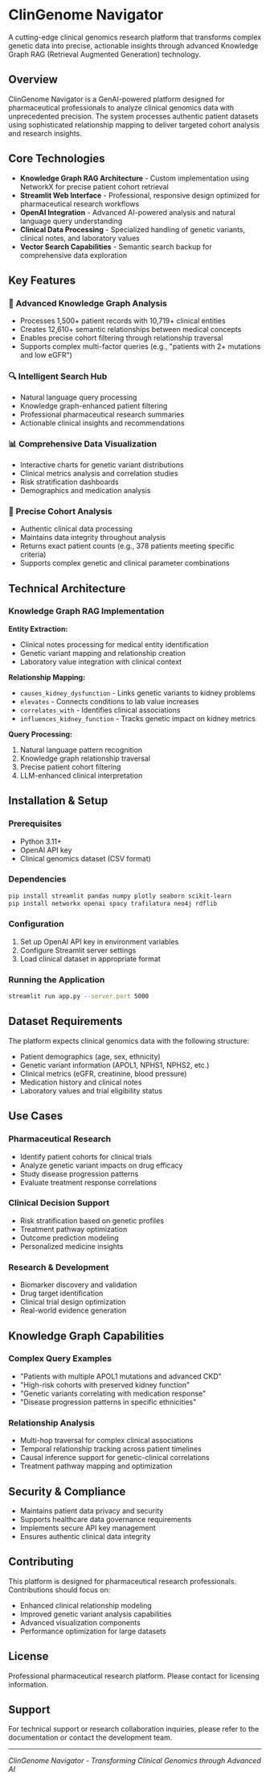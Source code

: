 # ClinGenome Navigator

A cutting-edge clinical genomics research platform that transforms complex genetic data into precise, actionable insights through advanced Knowledge Graph RAG (Retrieval Augmented Generation) technology.

## Overview

ClinGenome Navigator is a GenAI-powered platform designed for pharmaceutical professionals to analyze clinical genomics data with unprecedented precision. The system processes authentic patient datasets using sophisticated relationship mapping to deliver targeted cohort analysis and research insights.

## Core Technologies

- **Knowledge Graph RAG Architecture** - Custom implementation using NetworkX for precise patient cohort retrieval
- **Streamlit Web Interface** - Professional, responsive design optimized for pharmaceutical research workflows  
- **OpenAI Integration** - Advanced AI-powered analysis and natural language query understanding
- **Clinical Data Processing** - Specialized handling of genetic variants, clinical notes, and laboratory values
- **Vector Search Capabilities** - Semantic search backup for comprehensive data exploration

## Key Features

### 🧬 Advanced Knowledge Graph Analysis
- Processes 1,500+ patient records with 10,719+ clinical entities
- Creates 12,610+ semantic relationships between medical concepts
- Enables precise cohort filtering through relationship traversal
- Supports complex multi-factor queries (e.g., "patients with 2+ mutations and low eGFR")

### 🔍 Intelligent Search Hub
- Natural language query processing
- Knowledge graph-enhanced patient filtering
- Professional pharmaceutical research summaries
- Actionable clinical insights and recommendations

### 📊 Comprehensive Data Visualization
- Interactive charts for genetic variant distributions
- Clinical metrics analysis and correlation studies
- Risk stratification dashboards
- Demographics and medication analysis

### 🎯 Precise Cohort Analysis
- Authentic clinical data processing
- Maintains data integrity throughout analysis
- Returns exact patient counts (e.g., 378 patients meeting specific criteria)
- Supports complex genetic and clinical parameter combinations

## Technical Architecture

### Knowledge Graph RAG Implementation

**Entity Extraction:**
- Clinical notes processing for medical entity identification
- Genetic variant mapping and relationship creation
- Laboratory value integration with clinical context

**Relationship Mapping:**
- `causes_kidney_dysfunction` - Links genetic variants to kidney problems
- `elevates` - Connects conditions to lab value increases  
- `correlates_with` - Identifies clinical associations
- `influences_kidney_function` - Tracks genetic impact on kidney metrics

**Query Processing:**
1. Natural language pattern recognition
2. Knowledge graph relationship traversal
3. Precise patient cohort filtering
4. LLM-enhanced clinical interpretation

## Installation & Setup

### Prerequisites
- Python 3.11+
- OpenAI API key
- Clinical genomics dataset (CSV format)

### Dependencies
```bash
pip install streamlit pandas numpy plotly seaborn scikit-learn
pip install networkx openai spacy trafilatura neo4j rdflib
```

### Configuration
1. Set up OpenAI API key in environment variables
2. Configure Streamlit server settings
3. Load clinical dataset in appropriate format

### Running the Application
```bash
streamlit run app.py --server.port 5000
```

## Dataset Requirements

The platform expects clinical genomics data with the following structure:
- Patient demographics (age, sex, ethnicity)
- Genetic variant information (APOL1, NPHS1, NPHS2, etc.)
- Clinical metrics (eGFR, creatinine, blood pressure)
- Medication history and clinical notes
- Laboratory values and trial eligibility status

## Use Cases

### Pharmaceutical Research
- Identify patient cohorts for clinical trials
- Analyze genetic variant impacts on drug efficacy
- Study disease progression patterns
- Evaluate treatment response correlations

### Clinical Decision Support  
- Risk stratification based on genetic profiles
- Treatment pathway optimization
- Outcome prediction modeling
- Personalized medicine insights

### Research & Development
- Biomarker discovery and validation
- Drug target identification
- Clinical trial design optimization
- Real-world evidence generation

## Knowledge Graph Capabilities

### Complex Query Examples
- "Patients with multiple APOL1 mutations and advanced CKD"
- "High-risk cohorts with preserved kidney function"
- "Genetic variants correlating with medication response"
- "Disease progression patterns in specific ethnicities"

### Relationship Analysis
- Multi-hop traversal for complex clinical associations
- Temporal relationship tracking across patient timelines
- Causal inference support for genetic-clinical correlations
- Treatment pathway mapping and optimization

## Security & Compliance

- Maintains patient data privacy and security
- Supports healthcare data governance requirements
- Implements secure API key management
- Ensures authentic clinical data integrity

## Contributing

This platform is designed for pharmaceutical research professionals. Contributions should focus on:
- Enhanced clinical relationship modeling
- Improved genetic variant analysis capabilities  
- Advanced visualization components
- Performance optimization for large datasets

## License

Professional pharmaceutical research platform. Please contact for licensing information.

## Support

For technical support or research collaboration inquiries, please refer to the documentation or contact the development team.

---

*ClinGenome Navigator - Transforming Clinical Genomics through Advanced AI*